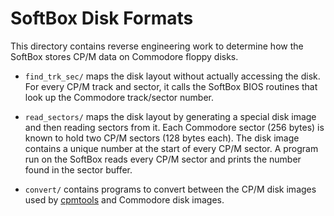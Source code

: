 # SoftBox Disk Formats

This directory contains reverse engineering work to determine how
the SoftBox stores CP/M data on Commodore floppy disks.

 - ``find_trk_sec/`` maps the disk layout without actually accessing the
   disk.  For every CP/M track and sector, it calls the SoftBox BIOS
   routines that look up the Commodore track/sector number.

 - ``read_sectors/`` maps the disk layout by generating a special disk
   image and then reading sectors from it.  Each Commodore sector (256
   bytes) is known to hold two CP/M sectors (128 bytes each).  The disk
   image contains a unique number at the start of every CP/M sector.  A
   program run on the SoftBox reads every CP/M sector and prints the
   number found in the sector buffer.

 - ``convert/`` contains programs to convert between the CP/M disk
   images used by [cpmtools](http://www.moria.de/~michael/cpmtools/)
   and Commodore disk images.
